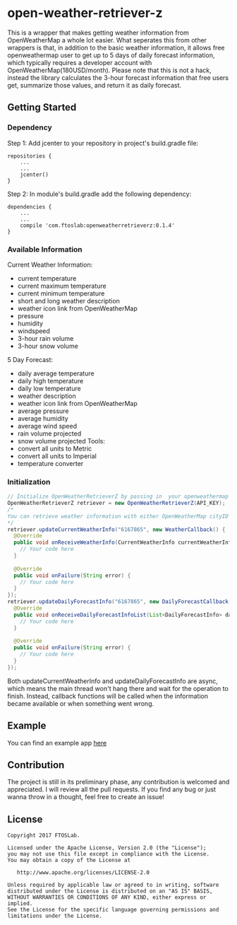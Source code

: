 # open-weather-retriever-z

This is a wrapper that makes getting weather information from OpenWeatherMap a whole lot easier. What seperates this from other wrappers is that, in addition to the basic weather information, it allows free openweathermap user to get up to 5 days of daily forecast information, which typically requires a developer account with OpenWeatherMap(180USD/month). Please note that this is not a hack, instead the library calculates the 3-hour forecast information that free users get, summarize those values, and return it as daily forecast.
## Getting Started
### Dependency
Step 1: Add jcenter to your repository in project's build.gradle file: 
``` 
repositories {
    ...
    ...
    jcenter()
}
```
Step 2: In module's build.gradle add the following dependency:

```
dependencies {
    ... 
    ... 
    compile 'com.ftoslab:openweatherretrieverz:0.1.4'
}
```
### Available Information
Current Weather Information:
- current temperature
- current maximum temperature
- current minimum temperature
- short and long weather description
- weather icon link from OpenWeatherMap
- pressure
- humidity
- windspeed
- 3-hour rain volume
- 3-hour snow volume

5 Day Forecast:
- daily average temperature
- daily high temperature
- daily low temperature
- weather description
- weather icon link from OpenWeatherMap
- average pressure
- average humidity
- average wind speed
- rain volume projected
- snow volume projected
Tools:
- convert all units to Metric
- convert all units to Imperial
- temperature converter

### Initialization
``` JAVA
// Initialize OpenWeatherRetrieverZ by passing in  your openweathermap api key
OpenWeatherRetrieverZ retriever = new OpenWeatherRetrieverZ(API_KEY);
/*
You can retrieve weather information with either OpenWeatherMap cityID or geolocation(Latitude, Logitude)
*/
retriever.updateCurrentWeatherInfo("6167865", new WeatherCallback() {
  @Override
  public void onReceiveWeatherInfo(CurrentWeatherInfo currentWeatherInfo) {
  	// Your code here
  }
  
  @Override
  public void onFailure(String error) {
    // Your code here
  }
});
retriever.updateDailyForecastInfo("6167865", new DailyForecastCallback() {
  @Override
  public void onReceiveDailyForecastInfoList(List<DailyForecastInfo> dailyForecastInfoList) {
  	// Your code here
  }
  
  @Override
  public void onFailure(String error) {
  	// Your code here
  }
});
```
Both updateCurrentWeatherInfo and updateDailyForecastInfo are async, which means the main thread won't hang there and wait for the operation to finish. Instead, callback functions will be called when the information became available or when something went wrong.

## Example
You can find an example app [here](https://github.com/czack810150/open-weather-retriever-z-example) 

## Contribution
The project is still in its preliminary phase, any contribution is welcomed and appreciated. I will review all the pull requests.
If you find any bug or just wanna throw in a thought, feel free to create an issue!

## License
```
Copyright 2017 FTOSLab.

Licensed under the Apache License, Version 2.0 (the "License");
you may not use this file except in compliance with the License.
You may obtain a copy of the License at

   http://www.apache.org/licenses/LICENSE-2.0

Unless required by applicable law or agreed to in writing, software
distributed under the License is distributed on an "AS IS" BASIS,
WITHOUT WARRANTIES OR CONDITIONS OF ANY KIND, either express or implied.
See the License for the specific language governing permissions and
limitations under the License.
```
